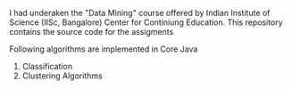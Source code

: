 I had underaken the "Data Mining" course offered by Indian Institute of Science (IISc, Bangalore) Center for Continiung  Education. This repository contains the source code for the assigments

Following algorithms are implemented in Core Java
1. Classification
2. Clustering Algorithms
